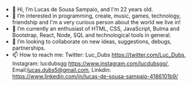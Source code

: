 - 👋 Hi, I’m Lucas de Sousa Sampaio, and I'm 22 years old.
- 👀 I’m interested in programming, create, music, games, technology, friendship and I'm a very curious person about the world we live in!
- 🌱 I’m currently an enthusiast of HTML, CSS, JavaScript, Bulma and Bootstrap, React, Node, SQL and technological tools in general.
- 💞️ I’m looking to collaborate on new ideas, suggestions, debugs, partnerships.
- 📫 How to reach me: Twitter: Luc_Dubs https://twitter.com/Luc_Dubs, Instagram: lucdubsgg https://www.instagram.com/lucdubsgg/, Email:lucas.dubs5@gmail.com, Linkdin: https://www.linkedin.com/in/lucas-de-sousa-sampaio-4186101b9/

<!---
LucDubs/LucDubs is a ✨ special ✨ repository because its `README.md` (this file) appears on your GitHub profile.
You can click the Preview link to take a look at your changes.
--->
